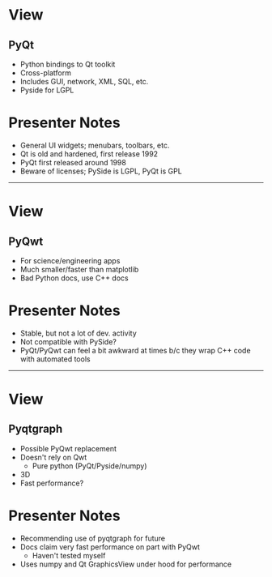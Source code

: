 # View

## PyQt

- Python bindings to Qt toolkit
- Cross-platform
- Includes GUI, network, XML, SQL, etc.
- Pyside for LGPL

# Presenter Notes

- General UI widgets; menubars, toolbars, etc.
- Qt is old and hardened, first release 1992
- PyQt first released around 1998
- Beware of licenses; PySide is LGPL, PyQt is GPL

--------------------------------------------------

# View

## PyQwt

- For science/engineering apps
- Much smaller/faster than matplotlib
- Bad Python docs, use C++ docs

# Presenter Notes

- Stable, but not a lot of dev. activity
- Not compatible with PySide?
- PyQt/PyQwt can feel a bit awkward at times b/c they wrap C++ code with
  automated tools

--------------------------------------------------

# View

## Pyqtgraph

- Possible PyQwt replacement
- Doesn't rely on Qwt
    - Pure python (PyQt/Pyside/numpy)
- 3D
- Fast performance?

# Presenter Notes

- Recommending use of pyqtgraph for future
- Docs claim very fast performance on part with PyQwt
    - Haven't tested myself
- Uses numpy and Qt GraphicsView under hood for performance

